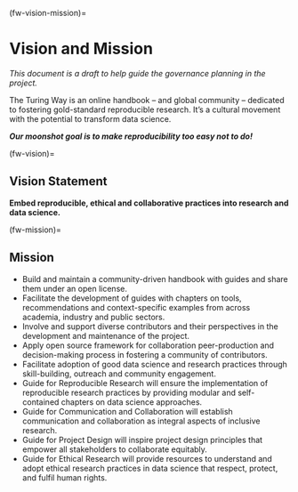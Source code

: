 (fw-vision-mission)=
# Vision and Mission

*This document is a draft to help guide the governance planning in the project.*

The Turing Way is an online handbook – and global community – dedicated to fostering gold-standard reproducible research. 
It’s a cultural movement with the potential to transform data science.

***Our moonshot goal is to make reproducibility too easy not to do!***

(fw-vision)=
## Vision Statement

**Embed reproducible, ethical and collaborative practices into research and data science.**

(fw-mission)=
## Mission

- Build and maintain a community-driven handbook with guides and share them under an open license.
- Facilitate the development of guides with chapters on tools, recommendations and context-specific examples from across academia, industry and public sectors.
- Involve and support diverse contributors and their perspectives in the development and maintenance of the project.
- Apply open source framework for collaboration peer-production and decision-making process in fostering a community of contributors.
- Facilitate adoption of good data science and research practices through skill-building, outreach and community engagement.
- Guide for Reproducible Research will ensure the implementation of reproducible research practices by providing modular and self-contained chapters on data science approaches.
- Guide for Communication and Collaboration will establish communication and collaboration as integral aspects of inclusive research.
- Guide for Project Design will inspire project design principles that empower all stakeholders to collaborate equitably.
- Guide for Ethical Research will provide resources to understand and adopt ethical research practices in data science that respect, protect, and fulfil human rights.
